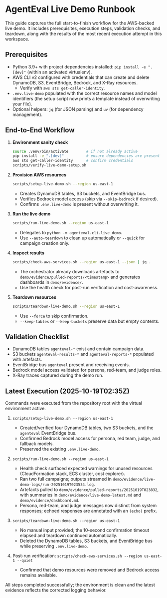 # AgentEval Live Demo Runbook

This guide captures the full start-to-finish workflow for the AWS-backed live demo. It includes
prerequisites, execution steps, validation checks, and teardown, along with the results of the most
recent execution attempt in this workspace.

## Prerequisites

- Python 3.9+ with project dependencies installed: `pip install -e ".[dev]"` (within an activated
  virtualenv).
- AWS CLI v2 configured with credentials that can create and delete DynamoDB, S3, EventBridge,
  Bedrock, and X-Ray resources.
  - Verify with `aws sts get-caller-identity`.
- `.env.live-demo` populated with the correct resource names and model identifiers (the setup script
  now prints a template instead of overwriting your file).
- Optional helpers: `jq` (for JSON parsing) and `uv` (for dependency management).

## End-to-End Workflow

1. **Environment sanity check**

   ```bash
   source .venv/bin/activate        # if not already active
   pip install -e ".[dev]"          # ensure dependencies are present
   aws sts get-caller-identity      # confirm credentials
   scripts/verify-live-demo-setup.sh
   ```

1. **Provision AWS resources**

   ```bash
   scripts/setup-live-demo.sh --region us-east-1
   ```

   - Creates DynamoDB tables, S3 buckets, and EventBridge bus.
   - Verifies Bedrock model access (skip via `--skip-bedrock` if desired).
   - Confirms `.env.live-demo` is present without overwriting it.

1. **Run the live demo**

   ```bash
   scripts/run-live-demo.sh --region us-east-1
   ```

   - Delegates to `python -m agenteval.cli.live_demo`.
   - Use `--auto-teardown` to clean up automatically or `--quick` for campaign creation only.

1. **Inspect results**

   ```bash
   scripts/check-aws-services.sh --region us-east-1 --json | jq .
   ```

   - The orchestrator already downloads artefacts to `demo/evidence/pulled-reports/<timestamp>` and
     generates dashboards in `demo/evidence/`.
   - Use the health check for post-run verification and cost-awareness.

1. **Teardown resources**

   ```bash
   scripts/teardown-live-demo.sh --region us-east-1
   ```

   - Use `--force` to skip confirmation.
   - `--keep-tables` or `--keep-buckets` preserve data but empty contents.

## Validation Checklist

- DynamoDB tables `agenteval-*` exist and contain campaign data.
- S3 buckets `agenteval-results-*` and `agenteval-reports-*` populated with artefacts.
- EventBridge bus `agenteval` present and receiving events.
- Bedrock model access validated for persona, red-team, and judge roles.
- X-Ray traces captured during the demo run.

## Latest Execution (2025-10-19T02:35Z)

Commands were executed from the repository root with the virtual environment active.

1. `scripts/setup-live-demo.sh --region us-east-1`

   - Created/verified four DynamoDB tables, two S3 buckets, and the `agenteval` EventBridge bus.
   - Confirmed Bedrock model access for persona, red team, judge, and fallback models.
   - Preserved the existing `.env.live-demo`.

1. `scripts/run-live-demo.sh --region us-east-1`

   - Health check surfaced expected warnings for unused resources (CloudFormation stack, ECS
     cluster, cost explorer).
   - Ran two full campaigns; outputs streamed in
     `demo/evidence/live-demo-logs/run-20251019T023534.log`.
   - Artefacts pulled to `demo/evidence/pulled-reports/20251019T023832`, with summaries in
     `demo/evidence/live-demo-latest.md` and `demo/evidence/dashboard.md`.
   - Persona, red-team, and judge messages now distinct from system responses; echoed responses are
     annotated with an `(echo)` prefix.

1. `scripts/teardown-live-demo.sh --region us-east-1`

   - No manual input provided; the 10-second confirmation timeout elapsed and teardown continued
     automatically.
   - Deleted the DynamoDB tables, S3 buckets, and EventBridge bus while preserving `.env.live-demo`.

1. Post-run verification: `scripts/check-aws-services.sh --region us-east-1 --quiet`

   - Confirmed that demo resources were removed and Bedrock access remains available.

All steps completed successfully; the environment is clean and the latest evidence reflects the
corrected logging behavior.
